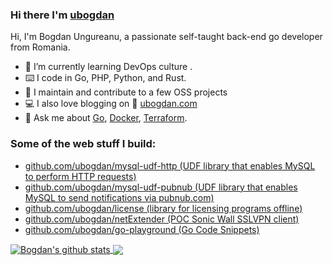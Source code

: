 ### Hi there I'm [ubogdan](https://ubogdan.com)

<!--
**ubogdan/ubogdan** is a ✨ _special_ ✨ repository because its `README.md` (this file) appears on your GitHub profile.

Here are some ideas to get you started:

- 🔭 I’m currently working on ...
- 🌱 I’m currently learning ...
- 👯 I’m looking to collaborate on ...
- 🤔 I’m looking for help with ...
- 💬 Ask me about ...
- 📫 How to reach me: ...
- 😄 Pronouns: ...
- ⚡ Fun fact: ...
-->

Hi, I'm Bogdan Ungureanu, a passionate self-taught back-end go developer from Romania.

- :seedling: I’m currently learning DevOps culture .
- :keyboard: I code in Go, PHP, Python, and Rust.
- :rocket: I maintain and contribute to a few OSS projects
- :computer: I also love blogging on :link: [ubogdan.com](https://ubogdan.com)
- :speech_balloon: Ask me about [Go](https://golang.org), [Docker](https://www.docker.com/), [Terraform](https://www.terraform.io/).

### Some of the web stuff I build:

- [github.com/ubogdan/mysql-udf-http (UDF library that enables MySQL to perform HTTP requests)](https://github.com/ubogdan/mysql-udf-http)
- [github.com/ubogdan/mysql-udf-pubnub (UDF library that enables MySQL to send notifications via pubnub.com)](https://github.com/ubogdan/mysql-udf-pubnub)
- [github.com/ubogdan/license (library for licensing programs offline)](https://github.com/ubogdan/license)
- [github.com/ubogdan/netExtender (POC Sonic Wall SSLVPN client)](https://github.com/ubogdan/netExtender)
- [github.com/ubogdan/go-playground (Go Code Snippets)](https://github.com/ubogdan/go-playground)

<a href="https://github.com/anuraghazra/github-readme-stats">
  <img align="center" src="https://github-readme-stats.anuraghazra1.vercel.app/api?username=ubogdan&show_icons=true&include_all_commits=true&count_private=true" alt="Bogdan's github stats" />
</a>

<a href="https://github.com/anuraghazra/github-readme-stats">
  <!-- Change the `github-readme-stats.anuraghazra1.vercel.app` to `github-readme-stats.vercel.app`  -->
  <img align="center" src="https://github-readme-stats.anuraghazra1.vercel.app/api/top-langs/?username=ubogdan&layout=compact&langs_count=10" />
</a>


